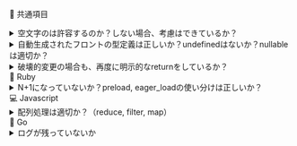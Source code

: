 🧩 共通項目
<details> <summary>空文字のは許容するのか？しない場合、考慮はできているか？</summary> <details> <summary>✅ Good</summary> - フロントで入力制限されており、空文字がそもそも送信されない - 空文字の場合はデフォルト値をセットしている </details> <details> <summary>❌ Bad</summary> - バリデーションがなく、空文字で保存されてしまう - 空文字とnullの扱いが混在している </details> </details> <details> <summary>自動生成されたフロントの型定義は正しいか？undefinedはないか？nullableは適切か？</summary> <!-- Good / Badを必要に応じて追加 --> </details> <details> <summary>破壊的変更の場合も、再度に明示的なreturnをしているか？</summary> </details> <!-- 以下、他の共通項目も同様に展開 -->
🐍 Ruby
<details> <summary>N+1になっていないか？preload, eager_loadの使い分けは正しいか？</summary> <details> <summary>✅ Good</summary> - `includes(:association)` でN+1回避されている - `preload`と`eager_load`の違いを理解して選択されている </details> <details> <summary>❌ Bad</summary> - `each`内で `.association` を呼んでいる（クエリが都度発行される） - コメントなしで `eager_load` 使用（不要なJOINでパフォーマンス低下） </details> </details> <!-- 以下、他のRuby項目 -->
💻 Javascript
<details> <summary>配列処理は適切か？（reduce, filter, map）</summary> </details>
🐹 Go
<details> <summary>ログが残っていないか</summary> </details>